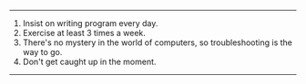 ----------------------------------------------
1. Insist on writing program every day.
2. Exercise at least 3 times a week.
3. There's no mystery in the world of computers, so troubleshooting is the way to go.
4. Don't get caught up in the moment.
----------------------------------------------
